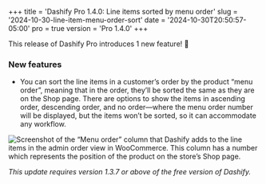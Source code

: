 +++
title = 'Dashify Pro 1.4.0: Line items sorted by menu order'
slug = '2024-10-30-line-item-menu-order-sort'
date = '2024-10-30T20:50:57-05:00'
pro = true
version = 'Pro 1.4.0'
+++

This release of Dashify Pro introduces 1 new feature! 🎁

### New features
- You can sort the line items in a customer’s order by the product “menu order”, meaning that in the order, they’ll be sorted the same as they are on the Shop page. There are options to show the items in ascending order, descending order, and no order—where the menu order number will be displayed, but the items won’t be sorted, so it can accommodate any workflow.

![Screenshot of the “Menu order” column that Dashify adds to the line items in the admin order view in WooCommerce. This column has a number which represents the position of the product on the store’s Shop page.](/releases/2024-10-30-line-item-menu-order-sort/menu-order-column.png)

*This update requires version 1.3.7 or above of the free version of Dashify.*
